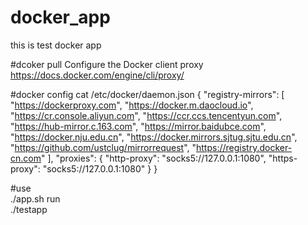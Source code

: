 # docker_app
this is test docker app

#dcoker pull
Configure the Docker client proxy
https://docs.docker.com/engine/cli/proxy/

#docker config
cat /etc/docker/daemon.json
{
    "registry-mirrors": [
        "https://dockerproxy.com",
        "https://docker.m.daocloud.io",
        "https://cr.console.aliyun.com",
        "https://ccr.ccs.tencentyun.com",
        "https://hub-mirror.c.163.com",
        "https://mirror.baidubce.com",
        "https://docker.nju.edu.cn",
        "https://docker.mirrors.sjtug.sjtu.edu.cn",
        "https://github.com/ustclug/mirrorrequest",
        "https://registry.docker-cn.com"
    ],
    "proxies": {
        "http-proxy": "socks5://127.0.0.1:1080",
        "https-proxy": "socks5://127.0.0.1:1080"
    }
}

#use  
./app.sh run  
./testapp
